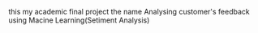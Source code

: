 this my academic final project the name Analysing customer's feedback using Macine Learning(Setiment Analysis)

